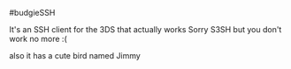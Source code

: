 #budgieSSH

It's an SSH client for the 3DS that actually works
Sorry S3SH but you don't work no more :(

also it has a cute bird named Jimmy
